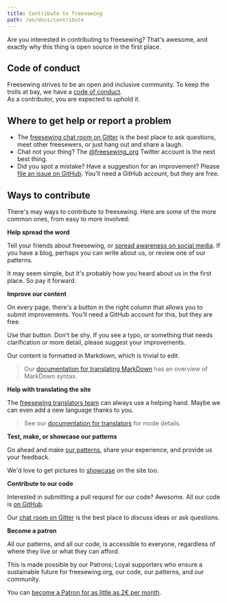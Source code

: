 ```yaml
---
title: Contribute to freesewing
path: /en/docs/contribute
---
```


Are you interested in contributing to freesewing? That's awesome, and exactly why this thing is open source in the first place.

## Code of conduct

Freesewing strives to be an open and inclusive community. To keep the trolls at bay, we have a [code of conduct](/docs/about/code-of-conduct).  
As a contributor, you are expected to uphold it.

## Where to get help or report a problem

- The [freesewing chat room on Gitter](https://gitter.im/freesewing/freesewing) is the best place to ask questions, meet other freesewers, or just hang out and share a laugh.
- Chat not your thing? The [@freesewing_org](https://twitter.com/freesewing_org) Twitter account is the next best thing.
- Did you spot a mistake? Have a suggestion for an improvement? Please [file an issue on GitHub](https://github.com/freesewing/site/issues/new). You'll need a GitHub account, but they are free.

## Ways to contribute

There's may ways to contribute to freesewing. Here are some of the more common ones, from easy to more involved:

**Help spread the word**

Tell your friends about freesewing, or [spread awareness on social media](/share). If you have a blog, perhaps you can write about us, or review one of our patterns.

It may seem simple, but it's probably how you heard about us in the first place. So pay it forward.

**Improve our content**

On every page, there's a button in the right column that allows you to submit improvements. You'll need a GitHub account for this, but they are free.

Use that button. Don't be shy. If you see a typo, or something that needs clarification or more detail, please suggest your improvements.

Our content is formatted in Markdown, which is trivial to edit.

> Our [documentation for translating MarkDown](/docs/i18n/markdown) has an overview of MarkDown syntax.

**Help with translating the site**

The [freesewing translators team](/i18n/) can always use a helping hand. Maybe we can even add a new language thanks to you.

> See our [documentation for translators](/docs/i18n/) for mode details.

**Test, make, or showcase our patterns**

Go ahead and make [our patterns](/patterns), share your experience, and provide us your feedback.

We'd love to get pictures to [showcase](/showcase) on the site too.

**Contribute to our code**

Interested in submitting a pull request for our code? Awesome. All our code is [on GitHub](https://github.com/freesewing).

Our [chat room on Gitter](https://gitter.im/freesewing/freesewing) is the best place to discuss ideas or ask questions.

**Become a patron**

All our patterns, and all our code, is accessible to everyone, regardless of where they live or what they can afford.

This is made possible by our Patrons; Loyal supporters who ensure a sustainable future for freesewing.org, our code, our patterns, and our community.

You can [become a Patron for as little as 2€ per month](/en/patrons/join).